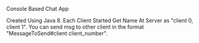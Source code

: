 Console Based Chat App

Created Using Java 8. Each Client Started Get Name At Server as "client 0, client 1". 
You can send msg to other client in the format "MessageToSend#client client_number". 